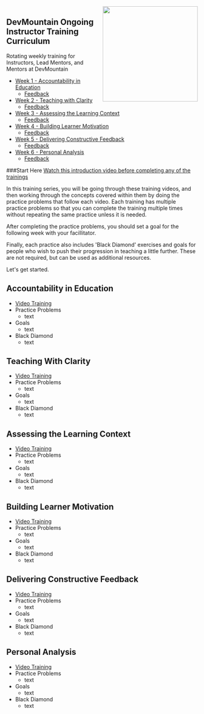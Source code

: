 <img src="https://devmounta.in/img/logowhiteblue.png" width="250" align="right">


## DevMountain Ongoing Instructor Training Curriculum
Rotating weekly training for Instructors, Lead Mentors, and Mentors at DevMountain


- [Week 1 - Accountability in Education](#week1)
  - [Feedback](http://youtube.com)
- [Week 2 - Teaching with Clarity](#week2)
  - [Feedback](http://youtube.com)
- [Week 3 - Assessing the Learning Context](#week3)
  - [Feedback](http://youtube.com)
- [Week 4 - Building Learner Motivation](#week4)
  - [Feedback](http://youtube.com)
- [Week 5 - Delivering Constructive Feedback](#week5)
  - [Feedback](http://youtube.com)
- [Week 6 - Personal Analysis](#week6)
  - [Feedback](http://youtube.com)

###Start Here
[Watch this introduction video before completing any of the trainings](https://youtu.be/mG0H6OWUD3I)

In this training series, you will be going through these training videos, and then working through the concepts covered within them by doing the practice problems that follow each video. Each training has multiple practice problems so that you can complete the training multiple times without repeating the same practice unless it is needed.

After completing the practice problems, you should set a goal for the following week with your facillitator. 

Finally, each practice also includes 'Black Diamond' exercises and goals for people who wish to push their progression in teaching a little further. These are not required, but can be used as additional resources. 

Let's get started. 

## <a name="week1"></a> Accountability in Education
- [Video Training](http://youtube.com)
- Practice Problems
  - text
- Goals
  - text
- Black Diamond
  - text


## <a name="week2"></a> Teaching With Clarity
- [Video Training](http://youtube.com)
- Practice Problems
  - text
- Goals
  - text
- Black Diamond
  - text


## <a name="week3"></a> Assessing the Learning Context
- [Video Training](https://youtu.be/ht0OVdlPDgM)
- Practice Problems
  - text
- Goals
  - text
- Black Diamond
  - text


## <a name="week4"></a> Building Learner Motivation
- [Video Training](http://youtube.com)
- Practice Problems
  - text
- Goals
  - text
- Black Diamond
  - text


## <a name="week5"></a> Delivering Constructive Feedback
- [Video Training](https://youtu.be/FLHySIq_5Ak)
- Practice Problems
  - text
- Goals
  - text
- Black Diamond
  - text


## <a name="week6"></a> Personal Analysis
- [Video Training](http://youtube.com)
- Practice Problems
  - text
- Goals
  - text
- Black Diamond
  - text

